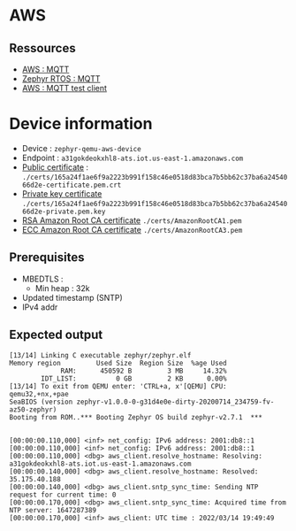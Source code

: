 # AWS

## Ressources

- [AWS : MQTT](https://docs.aws.amazon.com/fr_fr/iot/latest/developerguide/mqtt.html)
- [Zephyr RTOS : MQTT](https://docs.zephyrproject.org/latest/reference/networking/mqtt.html)
- [AWS : MQTT test client](https://console.aws.amazon.com/iot/home?region=us-east-1#/test)

# Device information

- Device : `zephyr-qemu-aws-device`
- Endpoint : `a31gokdeokxhl8-ats.iot.us-east-1.amazonaws.com`
- [Public certificate](./certs/165a24f1ae6f9a2223b991f158c46e0518d83bca7b5bb62c37ba6a2454066d2e-certificate.pem.crt) : 
    `./certs/165a24f1ae6f9a2223b991f158c46e0518d83bca7b5bb62c37ba6a2454066d2e-certificate.pem.crt`
- [Private key certificate](./certs/165a24f1ae6f9a2223b991f158c46e0518d83bca7b5bb62c37ba6a2454066d2e-private.pem.key)
    `./certs/165a24f1ae6f9a2223b991f158c46e0518d83bca7b5bb62c37ba6a2454066d2e-private.pem.key`
- [RSA Amazon Root CA certificate](./certs/AmazonRootCA1.pem)
    `./certs/AmazonRootCA1.pem`
- [ECC Amazon Root CA certificate](./certs/AmazonRootCA3.pem)
    `./certs/AmazonRootCA3.pem`

## Prerequisites

- MBEDTLS :
  - Min heap : 32k
- Updated timestamp (SNTP)
- IPv4 addr

## Expected output

```
[13/14] Linking C executable zephyr/zephyr.elf
Memory region         Used Size  Region Size  %age Used
             RAM:      450592 B         3 MB     14.32%
        IDT_LIST:          0 GB         2 KB      0.00%
[13/14] To exit from QEMU enter: 'CTRL+a, x'[QEMU] CPU: qemu32,+nx,+pae
SeaBIOS (version zephyr-v1.0.0-0-g31d4e0e-dirty-20200714_234759-fv-az50-zephyr)
Booting from ROM..*** Booting Zephyr OS build zephyr-v2.7.1  ***


[00:00:00.110,000] <inf> net_config: IPv6 address: 2001:db8::1
[00:00:00.110,000] <inf> net_config: IPv6 address: 2001:db8::1
[00:00:00.110,000] <dbg> aws_client.resolve_hostname: Resolving: a31gokdeokxhl8-ats.iot.us-east-1.amazonaws.com
[00:00:00.140,000] <dbg> aws_client.resolve_hostname: Resolved: 35.175.40.188
[00:00:00.140,000] <dbg> aws_client.sntp_sync_time: Sending NTP request for current time: 0
[00:00:00.170,000] <dbg> aws_client.sntp_sync_time: Acquired time from NTP server: 1647287389
[00:00:00.170,000] <inf> aws_client: UTC time : 2022/03/14 19:49:49
```